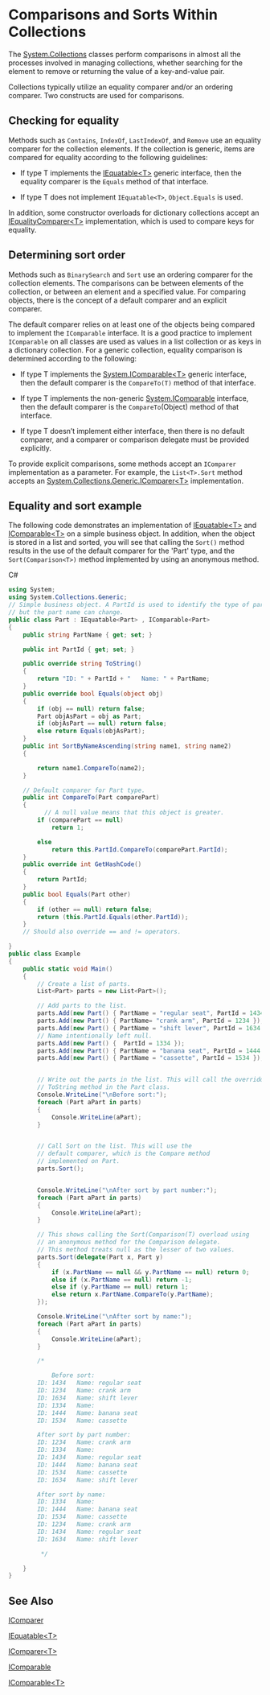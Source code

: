# Comparisons and Sorts Within Collections

The [System.Collections](https://dotnet.github.io/api/System.Collections.html) classes perform comparisons in almost all the processes involved in managing collections, whether searching for the element to remove or returning the value of a key-and-value pair.

Collections typically utilize an equality comparer and/or an ordering comparer. Two constructs are used for comparisons. 

## Checking for equality

Methods such as `Contains`, `IndexOf`, `LastIndexOf`, and `Remove` use an equality comparer for the collection elements. If the collection is generic, items are compared for equality according to the following guidelines:

*   If type T implements the [IEquatable&lt;T&gt;](https://dotnet.github.io/api/System.IEquatable%601.html) generic interface, then the equality comparer is the `Equals` method of that interface.

*   If type T does not implement `IEquatable<T>`, `Object.Equals` is used.

In addition, some constructor overloads for dictionary collections accept an [IEqualityComparer&lt;T&gt;](https://dotnet.github.io/api/System.Collections.Generic.IEqualityComparer%601.html) implementation, which is used to compare keys for equality.

## Determining sort order

Methods such as `BinarySearch` and `Sort` use an ordering comparer for the collection elements. The comparisons can be between elements of the collection, or between an element and a specified value. For comparing objects, there is the concept of a default comparer and an explicit comparer. 

The default comparer relies on at least one of the objects being compared to implement the `IComparable` interface. It is a good practice to implement `IComparable` on all classes are used as values in a list collection or as keys in a dictionary collection. For a generic collection, equality comparison is determined according to the following:

*   If type T implements the [System.IComparable&lt;T&gt;](https://dotnet.github.io/api/System.IComparable%601.html) generic interface, then the default comparer is the `CompareTo(T)` method of that interface.

*   If type T implements the non-generic [System.IComparable](https://dotnet.github.io/api/System.IComparable.html) interface, then the default comparer is the `CompareTo`(Object) method of that interface.

*   If type T doesn’t implement either interface, then there is no default comparer, and a comparer or comparison delegate must be provided explicitly.

To provide explicit comparisons, some methods accept an `IComparer` implementation as a parameter. For example, the `List<T>.Sort` method accepts an [System.Collections.Generic.IComparer&lt;T&gt;](https://dotnet.github.io/api/System.Collections.Generic.IComparer%601.html) implementation. 

## Equality and sort example

The following code demonstrates an implementation of [IEquatable&lt;T&gt;](https://dotnet.github.io/api/System.IEquatable%601.html) and [IComparable&lt;T&gt;](https://dotnet.github.io/api/System.IComparable%601.html) on a simple business object. In addition, when the object is stored in a list and sorted, you will see that calling the `Sort()` method results in the use of the default comparer for the 'Part' type, and the `Sort(Comparison<T>)` method implemented by using an anonymous method.

C#

```csharp
using System;
using System.Collections.Generic;
// Simple business object. A PartId is used to identify the type of part 
// but the part name can change. 
public class Part : IEquatable<Part> , IComparable<Part>
{
    public string PartName { get; set; }

    public int PartId { get; set; }

    public override string ToString()
    {
        return "ID: " + PartId + "   Name: " + PartName;
    }
    public override bool Equals(object obj)
    {
        if (obj == null) return false;
        Part objAsPart = obj as Part;
        if (objAsPart == null) return false;
        else return Equals(objAsPart);
    }
    public int SortByNameAscending(string name1, string name2)
    {

        return name1.CompareTo(name2);
    }

    // Default comparer for Part type.
    public int CompareTo(Part comparePart)
    {
          // A null value means that this object is greater.
        if (comparePart == null)
            return 1;

        else
            return this.PartId.CompareTo(comparePart.PartId);
    }
    public override int GetHashCode()
    {
        return PartId;
    }
    public bool Equals(Part other)
    {
        if (other == null) return false;
        return (this.PartId.Equals(other.PartId));
    }
    // Should also override == and != operators.

}
public class Example
{
    public static void Main()
    {
        // Create a list of parts.
        List<Part> parts = new List<Part>();

        // Add parts to the list.
        parts.Add(new Part() { PartName = "regular seat", PartId = 1434 });
        parts.Add(new Part() { PartName= "crank arm", PartId = 1234 });
        parts.Add(new Part() { PartName = "shift lever", PartId = 1634 }); ;
        // Name intentionally left null.
        parts.Add(new Part() {  PartId = 1334 });
        parts.Add(new Part() { PartName = "banana seat", PartId = 1444 });
        parts.Add(new Part() { PartName = "cassette", PartId = 1534 });


        // Write out the parts in the list. This will call the overridden 
        // ToString method in the Part class.
        Console.WriteLine("\nBefore sort:");
        foreach (Part aPart in parts)
        {
            Console.WriteLine(aPart);
        }


        // Call Sort on the list. This will use the 
        // default comparer, which is the Compare method 
        // implemented on Part.
        parts.Sort();


        Console.WriteLine("\nAfter sort by part number:");
        foreach (Part aPart in parts)
        {
            Console.WriteLine(aPart);
        }

        // This shows calling the Sort(Comparison(T) overload using 
        // an anonymous method for the Comparison delegate. 
        // This method treats null as the lesser of two values.
        parts.Sort(delegate(Part x, Part y)
        {
            if (x.PartName == null && y.PartName == null) return 0;
            else if (x.PartName == null) return -1;
            else if (y.PartName == null) return 1;
            else return x.PartName.CompareTo(y.PartName);
        });

        Console.WriteLine("\nAfter sort by name:");
        foreach (Part aPart in parts)
        {
            Console.WriteLine(aPart);
        }

        /*

            Before sort:
		ID: 1434   Name: regular seat
		ID: 1234   Name: crank arm
		ID: 1634   Name: shift lever
		ID: 1334   Name:
		ID: 1444   Name: banana seat
		ID: 1534   Name: cassette

	    After sort by part number:
		ID: 1234   Name: crank arm
		ID: 1334   Name:
		ID: 1434   Name: regular seat
		ID: 1444   Name: banana seat
		ID: 1534   Name: cassette
		ID: 1634   Name: shift lever

	    After sort by name:
		ID: 1334   Name:
		ID: 1444   Name: banana seat
		ID: 1534   Name: cassette
		ID: 1234   Name: crank arm
		ID: 1434   Name: regular seat
		ID: 1634   Name: shift lever

         */

    }
}
```

## See Also

[IComparer](https://dotnet.github.io/api/System.Collections.IComparer.html)

[IEquatable&lt;T&gt;](https://dotnet.github.io/api/System.IEquatable%601.html)

[IComparer&lt;T&gt;](https://dotnet.github.io/api/System.Collections.Generic.IComparer%601.html)

[IComparable](https://dotnet.github.io/api/System.IComparable.html)

[IComparable&lt;T&gt;](https://dotnet.github.io/api/System.IComparable%601.html)
